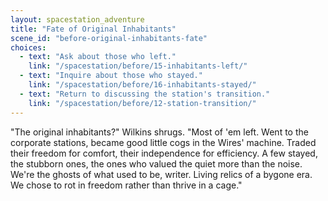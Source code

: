 ```yaml
---
layout: spacestation_adventure
title: "Fate of Original Inhabitants"
scene_id: "before-original-inhabitants-fate"
choices:
  - text: "Ask about those who left."
    link: "/spacestation/before/15-inhabitants-left/"
  - text: "Inquire about those who stayed."
    link: "/spacestation/before/16-inhabitants-stayed/"
  - text: "Return to discussing the station's transition."
    link: "/spacestation/before/12-station-transition/"
---
```


"The original inhabitants?" Wilkins shrugs. "Most of 'em left. Went to the corporate stations, became good little cogs in the Wires' machine. Traded their freedom for comfort, their independence for efficiency. A few stayed, the stubborn ones, the ones who valued the quiet more than the noise. We're the ghosts of what used to be, writer. Living relics of a bygone era. We chose to rot in freedom rather than thrive in a cage."
